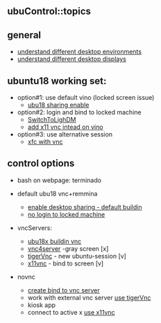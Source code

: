 ## ubuControl::topics

## general
* [understand different desktop environments](./desktopEnv.md)
* [understand different desktop displays](./desktopDisp.md)

## ubuntu18 working set:
* option#1: use default vino (locked screen issue)
  - [ubu18 sharing enable](./ubu18DesktopShareIssue1.md)
* option#2: login and bind to locked machine
  - [SwitchToLighDM](./ubu18SwitchToLighDM)
  - [add x11 vnc intead on vino](./vncServers/x11vnc.md)
* option#3: use alternative session
  - [xfc with vnc](./xfcINvnc.md)


## control options

* bash on webpage: terminado

* default ubu18 vnc+remmina
  - [enable desktop sharing - default buildin](./ubu18DesktopShareIssue1.md)
  - [no login to locked machine](./ubu18VncFromLogin.md)

* vncServers:
  - [ubu18x buildin vnc](./vncServers/gnomeVnc.md)
  - [vnc4server](./vncServers/vnc4server.md) -gray screen [x]
  - [tigerVnc](./vncServers/tigerVnc.md) - new ubuntu-session [v]
  - [x11vnc](./vncServers/x11vnc.md) - bind to screen [v]

* novnc
  - [create bind to vnc server](novnc.md)
  - work with external vnc server [use tigerVnc](./vncServers/tigerVnc.md)
  - kiosk app
  - connect to active x [use x11vnc](./vncServers/x11vnc.md)
